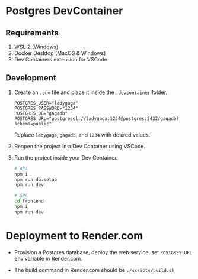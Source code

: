 # Postgres DevContainer

## Requirements

1. WSL 2 (Windows)
1. Docker Desktop (MacOS & Windows)
1. Dev Containers extension for VSCode

## Development

1. Create an `.env` file and place it inside the `.devcontainer` folder.

    ```text
    POSTGRES_USER="ladygaga"
    POSTGRES_PASSWORD="1234"
    POSTGRES_DB="gagadb"
    POSTGRES_URL="postgresql://ladygaga:1234@postgres:5432/gagadb?schema=public"
    ```

    Replace `ladygaga`, `gagadb`, and `1234` with desired values.

2. Reopen the project in a Dev Container using VSCode.

3. Run the project inside your Dev Container.

    ```bash
    # API
    npm i
    npm run db:setup
    npm run dev
    ```

    ```bash
    # SPA
    cd frontend
    npm i
    npm run dev
    ```

# Deployment to Render.com

- Provision a Postgres database, deploy the web service, set `POSTGRES_URL` env variable in Render.com.

- The build command in Render.com should be `./scripts/build.sh`
